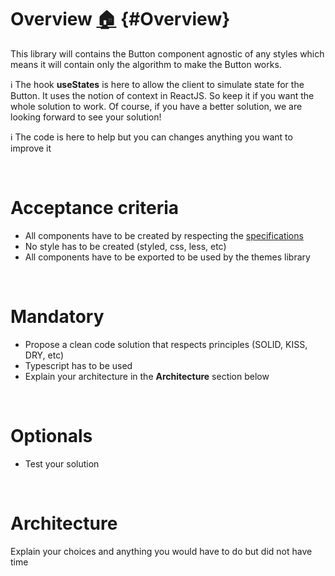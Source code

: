 # Overview [:house:](../../README.md#Challenge) {#Overview}

This library will contains the Button component agnostic of any styles which means it will contain only the algorithm to make the Button works.

ℹ️ The hook **useStates** is here to allow the client to simulate state for the Button. It uses the notion of context in ReactJS. So keep it if you want the whole solution to work. Of course, if you have a better solution, we are looking forward to see your solution!

ℹ️ The code is here to help but you can changes anything you want to improve it

<br />

# Acceptance criteria

- All components have to be created by respecting the [specifications](../../README.md#Properties)
- No style has to be created (styled, css, less, etc)
- All components have to be exported to be used by the themes library

<br />

# Mandatory

- Propose a clean code solution that respects principles (SOLID, KISS, DRY, etc)
- Typescript has to be used
- Explain your architecture in the **Architecture** section below

<br />

# Optionals

- Test your solution

<br />

# Architecture

Explain your choices and anything you would have to do but did not have time

